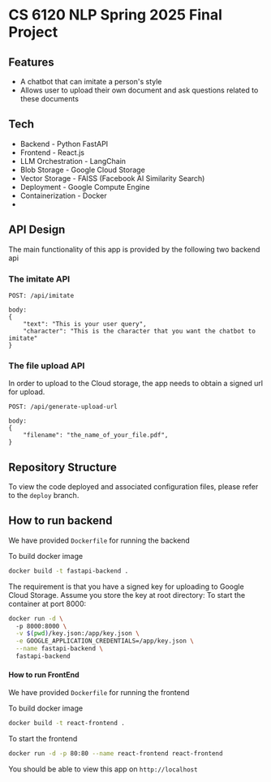 # CS 6120 NLP Spring 2025 Final Project

## Features

- A chatbot that can imitate a person's style
- Allows user to upload their own document and ask questions related to these documents

## Tech

- Backend - Python FastAPI
- Frontend - React.js
- LLM Orchestration - LangChain
- Blob Storage - Google Cloud Storage
- Vector Storage - FAISS (Facebook AI Similarity Search)
- Deployment - Google Compute Engine
- Containerization - Docker
- 
## API Design

The main functionality of this app is provided by the following two backend api
### The imitate API
```
POST: /api/imitate

body:
{
    "text": "This is your user query",
    "character": "This is the character that you want the chatbot to imitate"
}
```

### The file upload API
In order to upload to the Cloud storage, the app needs to obtain a signed url for upload.
```
POST: /api/generate-upload-url

body:
{
    "filename": "the_name_of_your_file.pdf",
}
```



## Repository Structure
To view the code deployed and associated configuration files, please refer to the `deploy` branch.

## How to run backend 
We have provided `Dockerfile` for running the backend

To build docker image
```sh
docker build -t fastapi-backend . 
```

The requirement is that you have a signed key for uploading to Google Cloud Storage. Assume you store the key at root directory:
To start the container at port 8000:
```sh
docker run -d \                                                             
  -p 8000:8000 \
  -v $(pwd)/key.json:/app/key.json \
  -e GOOGLE_APPLICATION_CREDENTIALS=/app/key.json \
  --name fastapi-backend \
  fastapi-backend
```


####  How to run FrontEnd 
We have provided `Dockerfile` for running the frontend

To build docker image
```sh
docker build -t react-frontend .   
```

To start the frontend 
```sh
docker run -d -p 80:80 --name react-frontend react-frontend
```
You should be able to view this app on `http://localhost`
